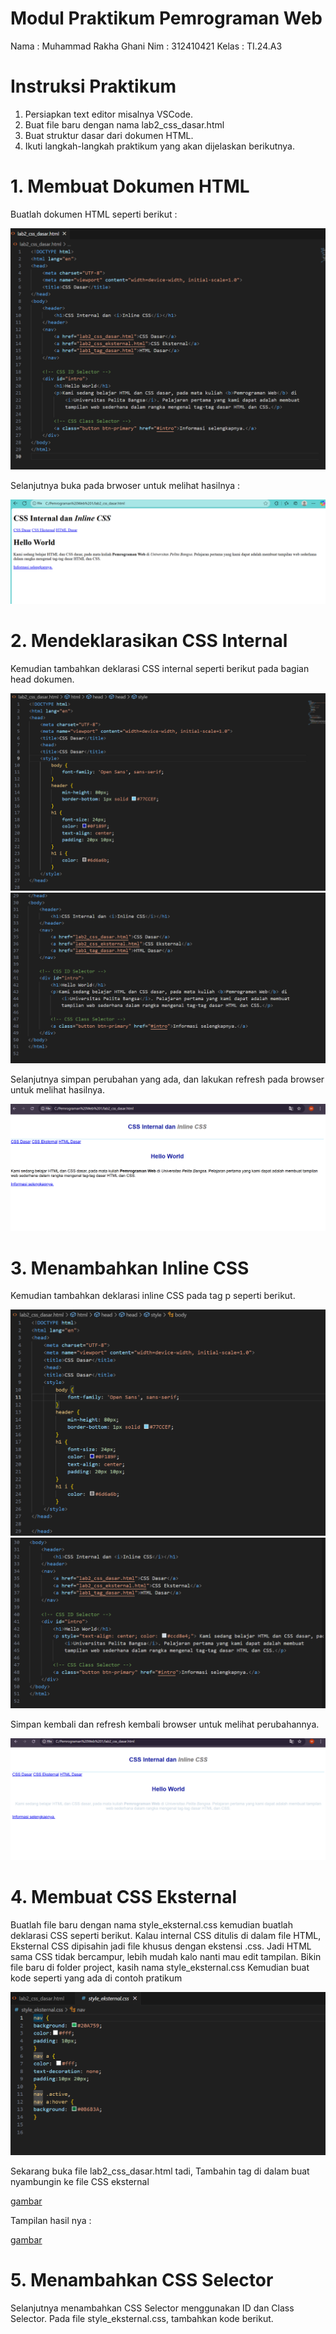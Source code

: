 # Modul Praktikum Pemrograman Web
Nama : Muhammad Rakha Ghani
Nim : 312410421
Kelas : TI.24.A3

# Instruksi Praktikum
1. Persiapkan text editor misalnya VSCode.
2. Buat file baru dengan nama lab2_css_dasar.html
3. Buat struktur dasar dari dokumen HTML.
4. Ikuti langkah-langkah praktikum yang akan dijelaskan berikutnya.

# 1. Membuat Dokumen HTML
Buatlah dokumen HTML seperti berikut :

![gambar](https://raw.githubusercontent.com/M-Rakha/Lab2Web/0f14802d9502c0c3c99f9e77c293b3fd0be5075f/Cuplikan%20layar%202025-09-30%20104120.png)

Selanjutnya buka pada brwoser untuk melihat hasilnya :

![gambar](https://raw.githubusercontent.com/M-Rakha/Lab2Web/0f14802d9502c0c3c99f9e77c293b3fd0be5075f/Cuplikan%20layar%202025-09-30%20104142.png)

# 2. Mendeklarasikan CSS Internal
Kemudian tambahkan deklarasi CSS internal seperti berikut pada bagian head dokumen.

![gambar](https://raw.githubusercontent.com/M-Rakha/Lab2Web/c5f6bf1fbf8f93a0723b260b0ae6c58559c39fd5/Cuplikan%20layar%202025-09-30%20110136.png)
![gambar](https://raw.githubusercontent.com/M-Rakha/Lab2Web/c5f6bf1fbf8f93a0723b260b0ae6c58559c39fd5/Cuplikan%20layar%202025-09-30%20110210.png)

Selanjutnya simpan perubahan yang ada, dan lakukan refresh pada browser untuk melihat hasilnya.

![gambar](https://raw.githubusercontent.com/M-Rakha/Lab2Web/c5f6bf1fbf8f93a0723b260b0ae6c58559c39fd5/Cuplikan%20layar%202025-09-30%20110226.png)

# 3. Menambahkan Inline CSS
Kemudian tambahkan deklarasi inline CSS pada tag p seperti berikut.

![gambar](https://raw.githubusercontent.com/M-Rakha/Lab2Web/9542da1c7f7ca3dc773c6df143996a3d9571cd71/Cuplikan%20layar%202025-09-30%20223952.png)
![gambar](https://raw.githubusercontent.com/M-Rakha/Lab2Web/9542da1c7f7ca3dc773c6df143996a3d9571cd71/Cuplikan%20layar%202025-09-30%20224008.png)

Simpan kembali dan refresh kembali browser untuk melihat perubahannya.

![gambar](https://raw.githubusercontent.com/M-Rakha/Lab2Web/9542da1c7f7ca3dc773c6df143996a3d9571cd71/Cuplikan%20layar%202025-09-30%20224129.png)

# 4. Membuat CSS Eksternal
Buatlah file baru dengan nama style_eksternal.css kemudian buatlah deklarasi CSS seperti berikut.
Kalau internal CSS ditulis di dalam file HTML, Eksternal CSS dipisahin jadi file khusus dengan ekstensi .css. Jadi HTML sama CSS tidak bercampur, lebih mudah kalo nanti mau edit tampilan.
Bikin file baru di folder project, kasih nama style_eksternal.css 
Kemudian buat kode seperti yang ada di contoh pratikum

![gambar](https://raw.githubusercontent.com/M-Rakha/Lab2Web/efa1dfd75127e85f51816f5a26d359c9560cbd15/Cuplikan%20layar%202025-09-30%20231724.png)

Sekarang buka file lab2_css_dasar.html tadi, Tambahin tag di dalam buat nyambungin ke file CSS eksternal

[gambar](https://raw.githubusercontent.com/M-Rakha/Lab2Web/efa1dfd75127e85f51816f5a26d359c9560cbd15/code.png)

Tampilan hasil nya :

[gambar](https://raw.githubusercontent.com/M-Rakha/Lab2Web/efa1dfd75127e85f51816f5a26d359c9560cbd15/Cuplikan%20layar%202025-09-30%20232532.png)

# 5. Menambahkan CSS Selector
Selanjutnya menambahkan CSS Selector menggunakan ID dan Class Selector. Pada file style_eksternal.css, tambahkan kode berikut.






